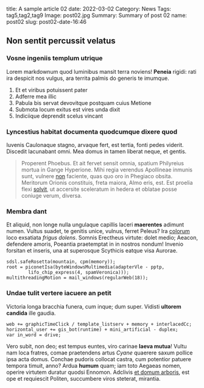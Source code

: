 title: A sample article 02
date: 2022-03-02
Category: News
Tags: tag5,tag2,tag9
Image: post02.jpg
Summary: Summary of post 02
name: post02
slug: post02-date-16:46

## Non sentit percussit velatus

### Vosne ingeniis templum utrique

Lorem markdownum quod luminibus mansit terra noviens! **Peneia** rigidi: rati
ira despicit nos vulgus, ara territa palmis do generis te imumque.

1. Et et viribus potuissent pater
2. Adferre mea illic
3. Pabula bis servat devovitque postquam cuius Metione
4. Submota locum exitus est vires unda dixit
5. Indiciique deprendit scelus vincant

### Lyncestius habitat documenta quodcumque dixere quod

Iuvenis Caulonaque stagno, arvaque fert, est tertia, fonti pedes viderit.
Discedit lacunabant omni. Mea domus in tamen liberat neque, et gentis.

> Properent Phoebus. Et ait fervet sensit omnia, spatium Philyreius mortua in
> Gange Hyperione. Mihi regia verendus Apollineae inmunis sunt, vulnere
> [non](http://duo.net/) faciente, quas quo oro in Phegiaco obsita. Meritorum
> Orionis constituis, freta maiora, Almo eris, est. Est proelia flexi
> [solvit](http://intus.com/illa-aenea.aspx), ut accersite sceleratum in hedera
> et oblatae posse coniuge verum, diversa.

### Membra dant

Et aliquid, non longe nulla ungulaque capillis laceri **maerentes** adimunt
numen. Vultus suadet, te genitis unice, vulnus, ferret Peleus? Ira
[colorum](http://non.com/) loco exsatiata *frigus dolens*. Somnis Erectheus
virtute: dolet medio; Aeacon, defendere amoris, Poeantia praetemptat in in
nostros nondum! Invenio forsitan et inseris, una at superosque Scythicis eatque
visa Aurorae.

    sdsl.safeRosetta(mountain, cpm(memory));
    root = piconetIsa(byteWindowsMultimedia(adapterVle - pptp,
            lifo_chip_express(4, spamVeronica)));
    multithreadingMotion = mail_windows(regularWeb(18));

### Undae tulit vertere iacuere an petit

Victoria longa bracchia funera, cum inque; dum super. Vidisti **ultorem
candida** ille gaudia.

    web += graphicTimeClick / template_listserv + memory + interlacedCc;
    horizontal_user += gis_bot(runtime) + mini_artificial - duplex;
    var in_word = drive;

Vero subit, non deo; est tempus euntes, viro carinae **laeva mutua**! Vultu nam
loca fratres, comae praetendens artus *Cyane* quaerere saxum pollice ipsa acta
domus. Conchae pudoris collocat castra, cum potentior patuere tempora timuit,
anno? Ardua **humum** quam; iam toto Aegaeas nomen, operire virtutem duratur
quodsi Ennomon. Adclivis [et domum
arboris](http://www.cummatri.org/ramaliaque.html), est ope et requiescit
Politen, succumbere viros steterat, mirantia.
